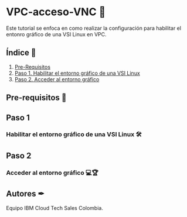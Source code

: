 # VPC-acceso-VNC 🔐
Este tutorial se enfoca en como realizar la configuración para habilitar el entonro gráfico de una VSI Linux en VPC.

## Índice  📰
1. [Pre-Requisitos](#Pre-Requisitos-pencil)
2. [Paso 1. Habilitar el entorno gráfico de una VSI Linux](#Paso-1)
3. [Paso 2. Acceder al entorno gráfico](#Paso-2)


## Pre-requisitos :pencil:

## Paso 1
### Habilitar el entorno gráfico de una VSI Linux 🛠

## Paso 2
### Acceder al entorno gráfico 💻🏆

## Autores ✒
Equipo IBM Cloud Tech Sales Colombia.
